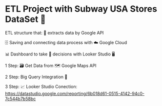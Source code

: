 # ETL Project with Subway USA Stores DataSet 🥪

ETL structure that:
🧾 extracts data by Google API 

🗄 Saving and connecting data process with ☁️ Google Cloud

📊 Dashboard to take 👔 decisions with Looker Studio 🖥



1 Step: 🗃️ Get Data from 🗺️ Google Maps API 

2 Step: Big Query Integration 📡

3 Step: 📈 Looker Studio Conection:
https://datastudio.google.com/reporting/6b018d61-0515-4142-94c0-7c544b7b58bc

